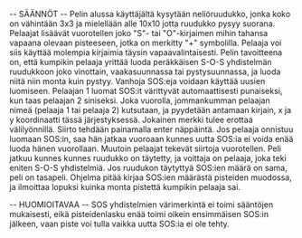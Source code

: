 -- SÄÄNNÖT --
Pelin alussa käyttäjältä kysytään neliöruudukko, jonka koko on vähintään 3x3 ja mielellään alle 10x10 jotta ruudukko pysyy suorana.
Pelaajat lisäävät vuorotellen joko "S"- tai "O"-kirjaimen mihin tahansa vapaana olevaan pisteeseen, jotka on merkitty "+" symbolilla. Pelaaja voi siis käyttää molempia kirjaimia täysin vapaavalintaisesti. 
Pelin tavoitteena on, että kumpikin pelaaja yrittää luoda peräkkäisen S-O-S yhdistelmän ruudukkoon joko vinottain, vaakasuunnassa tai pystysuunnassa, ja luoda niitä niin monta kuin pystyy. Vanhoja SOS:eja voidaan käyttää uusien luomiseen.
Pelaajan 1 luomat SOS:it värittyvät automaattisesti punaiseksi, kun taas pelaajan 2 siniseksi. 
Joka vuorolla, jommankumman pelaajan nimeä (pelaaja 1 tai pelaaja 2) kutsutaan, ja pyydetään antamaan kirjain, x ja y koordinaatti tässä järjestyksessä. Jokainen merkki tulee erottaa välilyönnillä. Siirto tehdään painamalla enter näppäintä.
Jos pelaaja onnistuu luomaan SOS:in, saa hän jatkaa vuoroaan kunnes uutta SOS:ia ei voida enää luoda hänen vuorollaan. Muutoin pelaajat tekevät siirtoja vuorotellen.
Peli jatkuu kunnes kunnes ruudukko on täytetty, ja voittaja on pelaaja, joka teki eniten S-O-S yhdistelmiä. Jos ruudukon täytyttyä SOS:ien määrä on sama, peli on tasapeli. 
Ohjelma pitää kirjaa SOS:ien määrästä pisteiden muodossa, ja ilmoittaa lopuksi kuinka monta pistettä kumpikin pelaaja sai.

-- HUOMIOITAVAA --
SOS yhdistelmien värimerkintä ei toimi sääntöjen mukaisesti, eikä pisteidenlasku enää toimi oikein ensimmäisen SOS:in jälkeen, vaan piste voi tulla vaikka uutta SOS:ia ei ole tehty.
